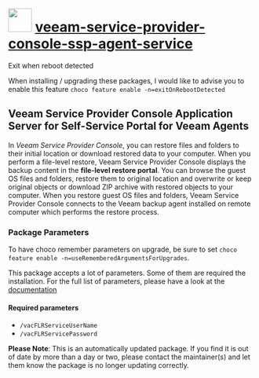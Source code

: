 # <img src="https://cdn.jsdelivr.net/gh/mkevenaar/chocolatey-packages@f9f7eb3458af4193d66d522e0bc27501fe1a23a7/icons/veeam-service-provider-console-ssp-agent-service.png" width="48" height="48"/> [veeam-service-provider-console-ssp-agent-service](https://community.chocolatey.org/packages/veeam-service-provider-console-ssp-agent-service)

Exit when reboot detected

When installing / upgrading these packages, I would like to advise you to enable this feature `choco feature enable -n=exitOnRebootDetected`

## Veeam Service Provider Console Application Server for Self-Service Portal for Veeam Agents

In _Veeam Service Provider Console_, you can restore files and folders to their initial location or download restored data to your computer. When you perform a file-level restore, Veeam Service Provider Console displays the backup content in the **file-level restore portal**. You can browse the guest OS files and folders, restore them to original location and overwrite or keep original objects or download ZIP archive with restored objects to your computer. When you restore guest OS files and folders, Veeam Service Provider Console connects to the Veeam backup agent installed on remote computer which performs the restore process.

### Package Parameters

To have choco remember parameters on upgrade, be sure to set `choco feature enable -n=useRememberedArgumentsForUpgrades`.

This package accepts a lot of parameters. Some of them are required the installation. For the full list of parameters, please have a look at the [documentation](https://github.com/mkevenaar/chocolatey-packages/blob/master/automatic/veeam-service-provider-console-ssp-agent-service/PARAMETERS.md)

#### Required parameters

* `/vacFLRServiceUserName`
* `/vacFLRServicePassword`

<!-- PARAMETERS.md -->
**Please Note**: This is an automatically updated package. If you find it is
out of date by more than a day or two, please contact the maintainer(s) and
let them know the package is no longer updating correctly.
